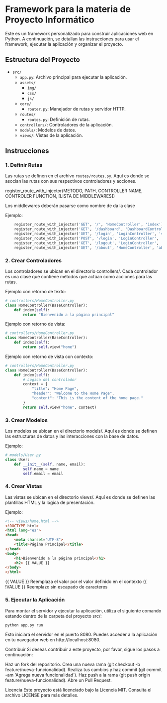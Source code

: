 # Framework para la materia de Proyecto Informático

Este es un framework personalizado para construir aplicaciones web en Python. A continuación, se detallan las instrucciones para usar el framework, ejecutar la aplicación y organizar el proyecto.

## Estructura del Proyecto

- `src/`
  - `app.py`: Archivo principal para ejecutar la aplicación.
  - `assets/`
    - `img/`
    - `css/`
    - `js/`
  - `core/`
    - `router.py`: Manejador de rutas y servidor HTTP.
  - `routes/`
    - `routes.py`: Definición de rutas.
  - `controllers/`: Controladores de la aplicación.
  - `models/`: Modelos de datos.
  - `views/`: Vistas de la aplicación.

## Instrucciones
### 1. Definir Rutas

Las rutas se definen en el archivo `routes/routes.py`. Aquí es donde se asocian las rutas con sus respectivos controladores y acciones.

register_route_with_injector(METODO, PATH, CONTROLLER NAME, CONTROLER FUNCTION,  [LISTA DE MIDDLEWARES])

Los middlewares deberán pasarse como nombre de da la clase

Ejemplo:
```python
    register_route_with_injector('GET', '/', 'HomeController', 'index')
    register_route_with_injector('GET', '/dashboard', 'DashboardController', 'show_dashboard', [AuthMiddleware])
    register_route_with_injector('GET', '/login', 'LoginController', 'show')
    register_route_with_injector('POST', '/login', 'LoginController', 'login')
    register_route_with_injector('GET', '/logout', 'LoginController', 'logout')
    register_route_with_injector('GET', '/about', 'HomeController', 'about')
```

### 2. Crear Controladores
Los controladores se ubican en el directorio controllers/. Cada controlador es una clase que contiene métodos que actúan como acciones para las rutas.

Ejemplo con retorno de texto:
```python
# controllers/HomeController.py
class HomeController(BaseController):
    def index(self):
        return "Bienvenido a la página principal"
```
Ejemplo con retorno de vista:
```python
# controllers/HomeController.py
class HomeController(BaseController):
    def index(self):
        return self.view("home")
```
Ejemplo con retorno de vista con contexto:
```python
# controllers/HomeController.py
class HomeController(BaseController):
    def index(self):
        # Lógica del controlador
        context = {
            "title": "Home Page",
            "header": "Welcome to the Home Page",
            "content": "This is the content of the home page."
        }
        return self.view("home", context)

```

### 3. Crear Modelos
Los modelos se ubican en el directorio models/. Aquí es donde se definen las estructuras de datos y las interacciones con la base de datos.

Ejemplo:
```python
# models/User.py
class User:
    def __init__(self, name, email):
        self.name = name
        self.email = email
```

### 4. Crear Vistas
Las vistas se ubican en el directorio views/. Aquí es donde se definen las plantillas HTML y la lógica de presentación.

Ejemplo:
```html
<!-- views/home.html -->
<!DOCTYPE html>
<html lang="es">
<head>
    <meta charset="UTF-8">
    <title>Página Principal</title>
</head>
<body>
    <h1>Bienvenido a la página principal</h1>
    <h2> {{ VALUE }}
</body>
</html>
```

{{ VALUE }} Reemplaza el valor por el valor definido en el contexto
{{ !VALUE }} Reemplazo sin escapado de caracteres

### 5. Ejecutar la Aplicación
Para montar el servidor y ejecutar la aplicación, utiliza el siguiente comando estando dentro de la carpeta del proyecto src/:

```python
python app.py run
```

Esto iniciará el servidor en el puerto 8080. Puedes acceder a la aplicación en tu navegador web en http://localhost:8080.

Contribuir
Si deseas contribuir a este proyecto, por favor, sigue los pasos a continuación:

Haz un fork del repositorio.
Crea una nueva rama (git checkout -b feature/nueva-funcionalidad).
Realiza tus cambios y haz commit (git commit -am 'Agrega nueva funcionalidad').
Haz push a la rama (git push origin feature/nueva-funcionalidad).
Abre un Pull Request.


Licencia
Este proyecto está licenciado bajo la Licencia MIT. Consulta el archivo LICENSE para más detalles.
